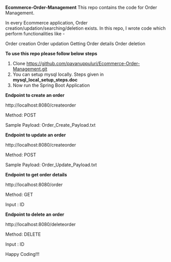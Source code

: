 **Ecommerce-Order-Management**
This repo contains the code for Order Management.

In every Ecommerce application, Order creation/updation/searching/deletion exists.
In this repo, I wrote code which perform functionalities like -

Order creation
Order updation
Getting Order details
Order deletion

**To use this repo please follow below steps**

1. Clone https://github.com/pavanuppuluri/Ecommerce-Order-Management.git
2. You can setup mysql locally. Steps given in **mysql_local_setup_steps.doc**
3. Now run the Spring Boot Application


**Endpoint to create an order**

http://localhost:8080/createorder

Method:           POST

Sample Payload:   Order_Create_Payload.txt


**Endpoint to update an order**

http://localhost:8080/createorder


Method:           POST

Sample Payload:   Order_Update_Payload.txt

**Endpoint to get order details**

http://localhost:8080/order

Method:           GET

Input :           ID

**Endpoint to delete an order**

http://localhost:8080/deleteorder

Method:           DELETE

Input :           ID


Happy Coding!!!

